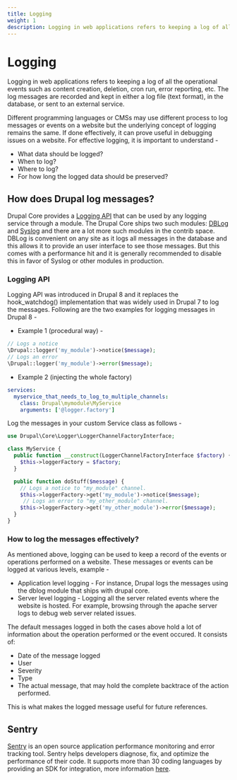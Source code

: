 ```yaml
---
title: Logging
weight: 1
description: Logging in web applications refers to keeping a log of all the operational events such as content creation, deletion, cron run, error reporting, etc. The log messages are recorded and kept in either a log file (text format), in the database, or sent to an external service.
---
```


# Logging

Logging in web applications refers to keeping a log of all the operational events such as content creation, deletion, cron run, error reporting, etc. The log messages are recorded and kept in either a log file (text format), in the database, or sent to an external service.

Different programming languages or CMSs may use different process to log messages or events on a website but the underlying concept of logging remains the same. If done effectively, it can prove useful in debugging issues on a website. For effective logging, it is important to understand -

- What data should be logged?
- When to log?
- Where to log?
- For how long the logged data should be preserved?

## How does Drupal log messages?

Drupal Core provides a [Logging API](https://www.drupal.org/docs/8/api/logging-api/overview) that can be used by any logging service through a module. The Drupal Core ships two such modules: [DBLog](https://www.drupal.org/docs/8/core/modules/dblog/overview) and [Syslog](https://www.drupal.org/docs/8/core/modules/syslog/overview) and there are a lot more such modules in the contrib space. DBLog is convenient on any site as it logs all messages in the database and this allows it to provide an user interface to see those messages. But this comes with a performance hit and it is generally recommended to disable this in favor of Syslog or other modules in production.

### Logging API

Logging API was introduced in Drupal 8 and it replaces the hook_watchdog() implementation that was widely used in Drupal 7 to log the messages. Following are the two examples for logging messages in Drupal 8 -

- Example 1 (procedural way) -

```php
// Logs a notice
\Drupal::logger('my_module')->notice($message);
// Logs an error
\Drupal::logger('my_module')->error($message);
```

- Example 2 (injecting the whole factory)

```yaml
services:
  myservice_that_needs_to_log_to_multiple_channels:
    class: Drupal\mymodule\MyService
    arguments: ['@logger.factory']
```

Log the messages in your custom Service class as follows -

```php
use Drupal\Core\Logger\LoggerChannelFactoryInterface;

class MyService {
  public function __construct(LoggerChannelFactoryInterface $factory) {
    $this->loggerFactory = $factory;
  }

  public function doStuff($message) {
    // Logs a notice to "my_module" channel.
    $this->loggerFactory->get('my_module')->notice($message);
     // Logs an error to "my_other_module" channel.
    $this->loggerFactory->get('my_other_module')->error($message);
  }
}
```

### How to log the messages effectively?

As mentioned above, logging can be used to keep a record of the events or operations performed on a website. These messages or events can be logged at various levels, example -

- Application level logging - For instance, Drupal logs the messages using the dblog module that ships with drupal core.
- Server level logging - Logging all the server related events where the website is hosted. For example, browsing through the apache server logs to debug web server related issues.

The default messages logged in both the cases above hold a lot of information about the operation performed or the event occured. It consists of:

- Date of the message logged
- User
- Severity
- Type
- The actual message, that may hold the complete backtrace of the action performed.

This is what makes the logged message useful for future references.

## Sentry

[Sentry](https://sentry.io/about/) is an open source application performance monitoring and error tracking tool. Sentry helps developers diagnose, fix, and optimize the performance of their code. It supports more than 30 coding languages by providing an SDK for integration, more information [here](https://docs.sentry.io/).
